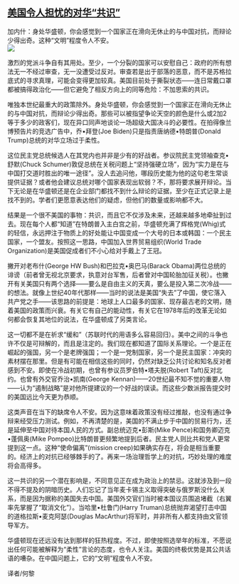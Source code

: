 <!--1595191967000-->
[美国令人担忧的对华“共识”](https://cn.ft.com/story/001088598?full=y)
------

<div></div><div class="story-lead">加内什：身处华盛顿，你会感觉到一个国家正在滑向无休止的与中国对抗，而辩论少得出奇。这种“文明”程度令人不安。</div><div class=" story-image image"><img src="https://thumbor.ftacademy.cn/unsafe/1340x754/https://thumbor.ftacademy.cn/unsafe/picture/8/000097628_piclink.jpg"></div><div class="story-body"><div id="story-body-container"><p>激烈的党派斗争自有其用处。至少，一个分裂的国家可以安慰自己：政府的所有想法无一不经过审查，无一没遭受过反对。审查若是出于部落的恶意，而不是苏格拉底式的寻求真理，可能会变得更加较真。美国目前处于撕裂状态——连日常戴口罩都被搞得政治化——但它避免了相反方向上的同等危险：不加思索的共识。</p><p>唯独本世纪最重大的政策除外。身处华盛顿，你会感觉到一个国家正在滑向无休止的与中国对抗，而辩论少得出奇。那些可以被指望争论天空的颜色是什么或2加2等于多少的政客们，现在异口同声地谈论一场超级大国决斗的必要性。在拍得像兰博预告片的竞选广告中，乔•拜登(Joe Biden)只是指责唐纳德•特朗普(Donald Trump)总统的对华立场过于柔性。</p><p>这位民主党总统候选人在其党内也并非是少有的好战者。参议院民主党领袖查克•舒默(Chuck Schumer)敦促总统在关税问题上“坚持强硬立场”，因为“实力是在与中国打交道时胜出的唯一途径”。没人去追问他，哪段历史能为他的这句老生常谈提供证据？或者他会建议总统对哪个国家表现出软弱？不，那将要求展开辩论。当下无论是在华盛顿还是在企业部门都找不到什么辩论的证据，至少在正式记录上是找不到的。学者们更愿意表达他们的疑虑，但他们的数量或影响都不大。</p><p>结果是一个很不美国的事物：共识，而且它不仅涉及未来，还越来越多地牵扯到过去。现在每个人都“知道”在特朗普入主白宫之前，华盛顿充满了辉格党(Whig)式的轻信，永远押注于物质上的好处能让中国变成一个大号的日本或韩国：一个民主国家，一个盟友。按照这一思路，中国加入世界贸易组织(World Trade Organization)是美国促成者们不小心给对手戴上了王冠。</p><div  data-o-ads-name="mpu-middle1" class="o-ads in-article-advert" data-o-ads-formats-default="false"  data-o-ads-formats-small="FtcMobileMpu"  data-o-ads-formats-medium="FtcMpu" data-o-ads-formats-large="FtcMpu" data-o-ads-formats-extra="FtcMpu" data-o-ads-targeting="cnpos=middle1;" data-cy='[{"devices":["PC","iPhoneWeb","AndroidWeb","iPhoneApp","AndroidApp"],"pattern":"MPU","position":"Middle1","container":"mpuInStory"}]'></div><p>撇开对老布什(George HW Bush)和巴拉克•奥巴马(Barack Obama)两位总统的诽谤（前者曾无视北京要求，执意对台军售，后者曾对中国轮胎加征关税）。也撇开有关美国只有两个选择——要么是自由主义的天真，要么是投入第二次冷战——的想法。就像上世纪40年代那样——当时的说法是美国“失去”了中国，使它落入共产党之手——该思路的前提是：地球上人口最多的国家、现存最古老的文明，随着美国的政策而兴衰。有关它有自己的能动性，有关它在1978年后的改革无论如何都会恢复其地位的说法，在华盛顿成了另类言论。</p><p>这一切都不是在祈求“缓和”（苏联时代的用语多么容易回归）。美中之间的斗争也许不仅是可辩解的，而且是注定的。我们现在都知道了国际关系理论。一个是正在崛起的强国，另一个是老牌强国；一个是一党制国家，另一个是民主国家：冲突的素材摆在那里。但是有可能在相信这些的同时，仍然对缺乏公共讨论和知名反对者感到不安。即使在冷战初期，也曾有参议员罗伯特•塔夫脱(Robert Taft)反对北约。也曾有外交官乔治•凯南(George Kennan)——20世纪最不知不觉的重要人物——认为“遏制战略”是对他所提建议的一个好战的误读。而这些少数派报告提交时的美国远比今天更为恭顺。</p><p>这类声音在当下的缺席令人不安。因为这意味着政策没有经过推敲，也没有通过争辩来经受压力测试。例如，不再清楚的是，美国的不满止步于中国的贸易行为，还是延伸至中国对待本国人民的方式。副总统迈克•彭斯(Mike Pence)和国务卿迈克•蓬佩奥(Mike Pompeo)比特朗普更频繁地提到后者。民主党人则比共和党人更常提到这一点。这种“使命偏离”(mission creep)如果确实存在，将会是相当重要的。经济上的对抗已经够棘手的了。再来一场治理哲学上的对抗，巧妙处理的难度将会高得多。</p><p>这一共识的另一个潜在影响是，不同意见正在成为政治上的禁忌。这就涉及到一段不得不提及的阴暗历史。人们忘记了当年麦卡锡主义取得突破与俄罗斯没什么关系，而是因为据称的美国失去中国。美国外交官们当时被本国议员围追堵截（右翼率先掌握了“取消文化”）。当哈里•杜鲁门(Harry Truman)总统抛弃渴望打击中国的道格拉斯•麦克阿瑟(Douglas MacArthur)将军时，并非所有人都支持由文官领导军方。</p><p>华盛顿现在还远没有达到那样的狂热程度。不过，即使按照选举年的标准，不愿说出任何可能被解释为“柔性”言论的态度，也令人关注。美国的终极优势是其公共话语的嘈杂。在中国问题上，它的“文明”程度令人不安。</p><p>译者/何黎</p></div><div class="clearfloat"></div></div>
